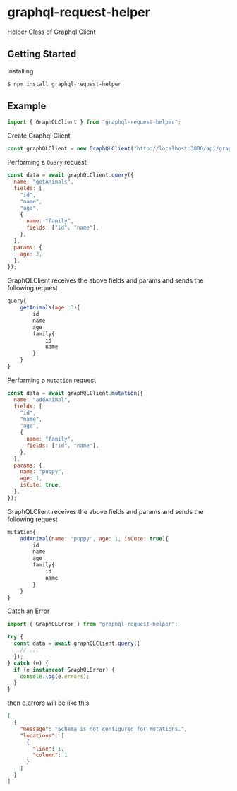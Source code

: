 # graphql-request-helper

Helper Class of Graphql Client

## Getting Started

Installing

```bash
$ npm install graphql-request-helper
```

## Example

```js
import { GraphQLClient } from "graphql-request-helper";
```

Create Graphql Client

```js
const graphQLClient = new GraphQLClient("http://localhost:3000/api/graphql");
```

Performing a `Query` request

```js
const data = await graphQLClient.query({
  name: "getAnimals",
  fields: [
    "id",
    "name",
    "age",
    {
      name: "family",
      fields: ["id", "name"],
    },
  ],
  params: {
    age: 3,
  },
});
```

GraphQLClient receives the above fields and params and sends the following request

```js
query{
    getAnimals(age: 3){
        id
        name
        age
        family{
            id
            name
        }
    }
}
```

Performing a `Mutation` request

```js
const data = await graphQLClient.mutation({
  name: "addAnimal",
  fields: [
    "id",
    "name",
    "age",
    {
      name: "family",
      fields: ["id", "name"],
    },
  ],
  params: {
    name: "puppy",
    age: 1,
    isCute: true,
  },
});
```

GraphQLClient receives the above fields and params and sends the following request

```js
mutation{
    addAnimal(name: "puppy", age: 1, isCute: true){
        id
        name
        age
        family{
            id
            name
        }
    }
}
```

Catch an Error

```js
import { GraphQLError } from "graphql-request-helper";
```

```js
try {
  const data = await graphQLClient.query({
    // ...
  });
} catch (e) {
  if (e instanceof GraphQLError) {
    console.log(e.errors);
  }
}
```

then e.errors will be like this

```json
[
  {
    "message": "Schema is not configured for mutations.",
    "locations": [
      {
        "line": 1,
        "column": 1
      }
    ]
  }
]
```
